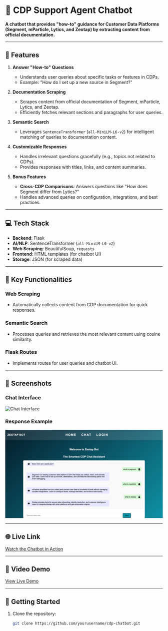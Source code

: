 


# 🤖 CDP Support Agent Chatbot

**A chatbot that provides "how-to" guidance for Customer Data Platforms (Segment, mParticle, Lytics, and Zeotap) by extracting content from official documentation.**

---

## 🚀 Features

1. **Answer "How-to" Questions**
   - Understands user queries about specific tasks or features in CDPs.
   - Example: "How do I set up a new source in Segment?"

2. **Documentation Scraping**
   - Scrapes content from official documentation of Segment, mParticle, Lytics, and Zeotap.
   - Efficiently fetches relevant sections and paragraphs for user queries.

3. **Semantic Search**
   - Leverages `SentenceTransformer` (`all-MiniLM-L6-v2`) for intelligent matching of queries to documentation content.

4. **Customizable Responses**
   - Handles irrelevant questions gracefully (e.g., topics not related to CDPs).
   - Provides responses with titles, links, and content summaries.

5. **Bonus Features**
   - **Cross-CDP Comparisons**: Answers questions like "How does Segment differ from Lytics?"
   - Handles advanced queries on configuration, integrations, and best practices.

---

## 💻 Tech Stack

- **Backend**: Flask
- **AI/NLP**: SentenceTransformer (`all-MiniLM-L6-v2`)
- **Web Scraping**: BeautifulSoup, `requests`
- **Frontend**: HTML templates (for chatbot UI)
- **Storage**: JSON (for scraped data)

---

## 📄 Key Functionalities

### Web Scraping
- Automatically collects content from CDP documentation for quick responses.

### Semantic Search
- Processes queries and retrieves the most relevant content using cosine similarity.

### Flask Routes
- Implements routes for user queries and chatbot UI.

---

## 📸 Screenshots

### Chat Interface  
![Chat Interface](./screenshots/chat_interface.png)

### Response Example  
![Response Example](./screenshots/response_example.png)

---
## 🌐 Live Link

[Watch the Chatbot in Action](https://zeotapcdp.onrender.com)

---

##  🎥 Video Demo

[View Live Demo](https://youtu.be/JiexqwnZrSA)

---



## 🏁 Getting Started

1. Clone the repository:
   ```bash
   git clone https://github.com/yourusername/cdp-chatbot.git
